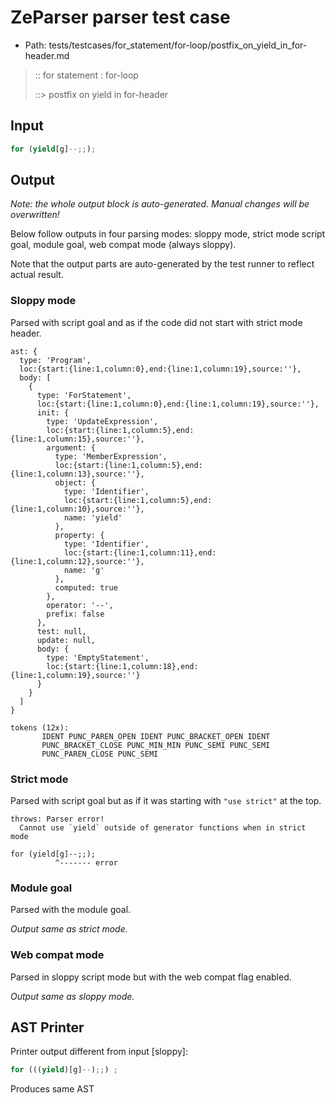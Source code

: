 # ZeParser parser test case

- Path: tests/testcases/for_statement/for-loop/postfix_on_yield_in_for-header.md

> :: for statement : for-loop
>
> ::> postfix on yield in for-header

## Input

`````js
for (yield[g]--;;);
`````

## Output

_Note: the whole output block is auto-generated. Manual changes will be overwritten!_

Below follow outputs in four parsing modes: sloppy mode, strict mode script goal, module goal, web compat mode (always sloppy).

Note that the output parts are auto-generated by the test runner to reflect actual result.

### Sloppy mode

Parsed with script goal and as if the code did not start with strict mode header.

`````
ast: {
  type: 'Program',
  loc:{start:{line:1,column:0},end:{line:1,column:19},source:''},
  body: [
    {
      type: 'ForStatement',
      loc:{start:{line:1,column:0},end:{line:1,column:19},source:''},
      init: {
        type: 'UpdateExpression',
        loc:{start:{line:1,column:5},end:{line:1,column:15},source:''},
        argument: {
          type: 'MemberExpression',
          loc:{start:{line:1,column:5},end:{line:1,column:13},source:''},
          object: {
            type: 'Identifier',
            loc:{start:{line:1,column:5},end:{line:1,column:10},source:''},
            name: 'yield'
          },
          property: {
            type: 'Identifier',
            loc:{start:{line:1,column:11},end:{line:1,column:12},source:''},
            name: 'g'
          },
          computed: true
        },
        operator: '--',
        prefix: false
      },
      test: null,
      update: null,
      body: {
        type: 'EmptyStatement',
        loc:{start:{line:1,column:18},end:{line:1,column:19},source:''}
      }
    }
  ]
}

tokens (12x):
       IDENT PUNC_PAREN_OPEN IDENT PUNC_BRACKET_OPEN IDENT
       PUNC_BRACKET_CLOSE PUNC_MIN_MIN PUNC_SEMI PUNC_SEMI
       PUNC_PAREN_CLOSE PUNC_SEMI
`````

### Strict mode

Parsed with script goal but as if it was starting with `"use strict"` at the top.

`````
throws: Parser error!
  Cannot use `yield` outside of generator functions when in strict mode

for (yield[g]--;;);
          ^------- error
`````


### Module goal

Parsed with the module goal.

_Output same as strict mode._

### Web compat mode

Parsed in sloppy script mode but with the web compat flag enabled.

_Output same as sloppy mode._

## AST Printer

Printer output different from input [sloppy]:

````js
for (((yield)[g]--);;) ;
````

Produces same AST
